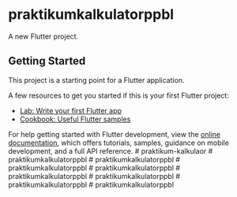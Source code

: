 # praktikumkalkulatorppbl

A new Flutter project.

## Getting Started

This project is a starting point for a Flutter application.

A few resources to get you started if this is your first Flutter project:

- [Lab: Write your first Flutter app](https://docs.flutter.dev/get-started/codelab)
- [Cookbook: Useful Flutter samples](https://docs.flutter.dev/cookbook)

For help getting started with Flutter development, view the
[online documentation](https://docs.flutter.dev/), which offers tutorials,
samples, guidance on mobile development, and a full API reference.
#   p r a k t i k u m - k a l k u l a o r  
 #   p r a k t i k u m k a l k u l a t o r p p b l  
 #   p r a k t i k u m k a l k u l a t o r p p b l  
 #   p r a k t i k u m k a l k u l a t o r p p b l  
 #   p r a k t i k u m k a l k u l a t o r p p b l  
 #   p r a k t i k u m k a l k u l a t o r p p b l  
 #   p r a k t i k u m k a l k u l a t o r p p b l  
 #   p r a k t i k u m k a l k u l a t o r p p b l  
 #   p r a k t i k u m k a l k u l a t o r p p b l  
 